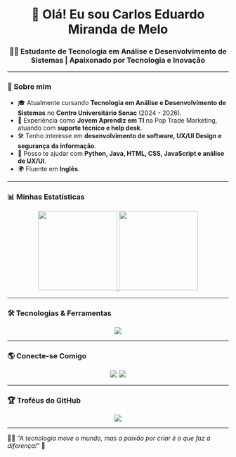 <h1 align="center">👋 Olá! Eu sou Carlos Eduardo Miranda de Melo</h1>
<h3 align="center">👨‍💻 Estudante de Tecnologia em Análise e Desenvolvimento de Sistemas | Apaixonado por Tecnologia e Inovação</h3>

---

### 🚀 Sobre mim
- 🎓 Atualmente cursando **Tecnologia em Análise e Desenvolvimento de Sistemas** no **Centro Universitário Senac** (2024 - 2026).
- 💼 Experiência como **Jovem Aprendiz em TI** na Pop Trade Marketing, atuando com **suporte técnico e help desk**.
- 🛠️ Tenho interesse em **desenvolvimento de software, UX/UI Design e segurança da informação**.
- 💬 Posso te ajudar com **Python, Java, HTML, CSS, JavaScript e análise de UX/UI**.
- 🌍 Fluente em **Inglês**.

---

### 📊 Minhas Estatísticas

<div align="center">
  <a href="https://github.com/bloodborne2">
    <img height="180em" src="https://github-readme-stats.vercel.app/api?username=bloodborne2&show_icons=true&theme=dark&include_all_commits=true&count_private=true"/>
    <img height="180em" src="https://github-readme-stats.vercel.app/api/top-langs/?username=bloodborne2&layout=compact&langs_count=7&theme=dark"/>
  </a>
</div>

---

### 🛠️ Tecnologias & Ferramentas

<div align="center">
  <img src="https://skillicons.dev/icons?i=python,java,html,css,js,react,git,github,figma,vscode" />
</div>

---

### 🌎 Conecte-se Comigo  

<div align="center">
  <a href="https://www.linkedin.com/in/carlos-eduardo-miranda-de-melo" target="_blank"><img src="https://img.shields.io/badge/-LinkedIn-%230077B5?style=for-the-badge&logo=linkedin&logoColor=white" target="_blank"></a>
  <a href="mailto:carlos.melo.dev@gmail.com"><img src="https://img.shields.io/badge/-Email-%23D14836?style=for-the-badge&logo=gmail&logoColor=white" target="_blank"></a>
</div>

---

### 🏆 Troféus do GitHub

<div align="center">
  <img src="https://github-profile-trophy.vercel.app/?username=bloodborne2&theme=onedark&no-frame=true&column=4"/>
</div>

---

👨‍💻 *"A tecnologia move o mundo, mas a paixão por criar é o que faz a diferença!"* 🚀
